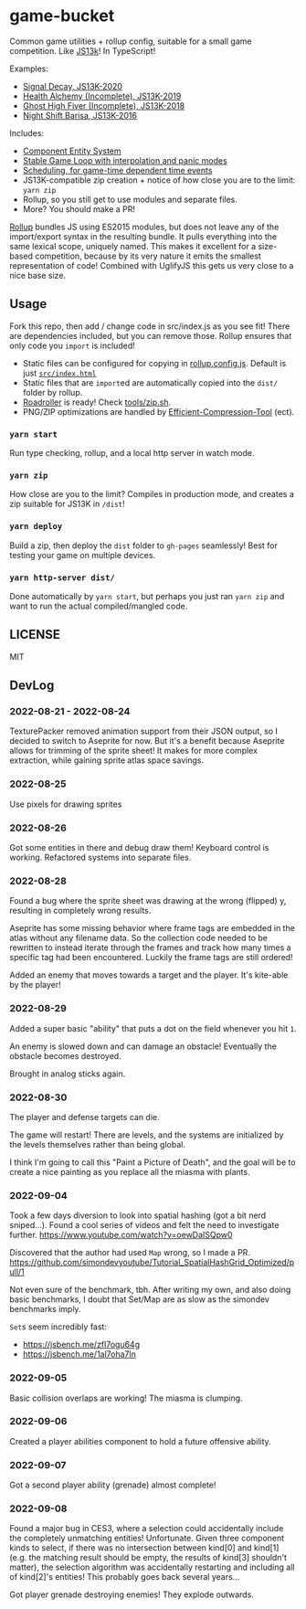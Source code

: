 # game-bucket

Common game utilities + rollup config, suitable for a small game competition. Like [JS13k](http://js13kgames.com/)! In TypeScript!

Examples:

- [Signal Decay, JS13K-2020](https://github.com/kirbysayshi/js13k-2020/)
- [Health Alchemy (Incomplete), JS13K-2019](https://github.com/kirbysayshi/js13k-2019)
- [Ghost High Fiver (Incomplete), JS13K-2018](https://github.com/kirbysayshi/ghost-high-fiver)
- [Night Shift Barisa, JS13K-2016](https://github.com/kirbysayshi/night-shift-barista)

Includes:

- [Component Entity System](lib/ces.js)
- [Stable Game Loop with interpolation and panic modes](lib/loop.js)
- [Scheduling, for game-time dependent time events](lib/time.js)
- JS13K-compatible zip creation + notice of how close you are to the limit: `yarn zip`
- Rollup, so you still get to use modules and separate files.
- More? You should make a PR!

[Rollup](https://github.com/rollup/rollup/) bundles JS using ES2015 modules, but does not leave any of the import/export syntax in the resulting bundle. It pulls everything into the same lexical scope, uniquely named. This makes it excellent for a size-based competition, because by its very nature it emits the smallest representation of code! Combined with UglifyJS this gets us very close to a nice base size.

## Usage

Fork this repo, then add / change code in src/index.js as you see fit! There are dependencies included, but you can remove those. Rollup ensures that only code you `import` is included!

- Static files can be configured for copying in [rollup.config.js](./rollup.config.js). Default is just [`src/index.html`](src/index.html)
- Static files that are `import`ed are automatically copied into the `dist/` folder by rollup.
- [Roadroller](https://github.com/lifthrasiir/roadroller) is ready! Check [tools/zip.sh](./tools/zip.sh).
- PNG/ZIP optimizations are handled by [Efficient-Compression-Tool](https://github.com/fhanau/Efficient-Compression-Tool) (ect).

### `yarn start`

Run type checking, rollup, and a local http server in watch mode.

### `yarn zip`

How close are you to the limit? Compiles in production mode, and creates a zip suitable for JS13K in `/dist`!

### `yarn deploy`

Build a zip, then deploy the `dist` folder to `gh-pages` seamlessly! Best for testing your game on multiple devices.

### `yarn http-server dist/`

Done automatically by `yarn start`, but perhaps you just ran `yarn zip` and want to run the actual compiled/mangled code.

## LICENSE

MIT


## DevLog

### 2022-08-21 - 2022-08-24

TexturePacker removed animation support from their JSON output, so I decided to switch to Aseprite for now. But it's a benefit because Aseprite allows for trimming of the sprite sheet! It makes for more complex extraction, while gaining sprite atlas space savings.

### 2022-08-25

Use pixels for drawing sprites

### 2022-08-26

Got some entities in there and debug draw them! Keyboard control is working. Refactored systems into separate files.

### 2022-08-28

Found a bug where the sprite sheet was drawing at the wrong (flipped) y, resulting in completely wrong results.

Aseprite has some missing behavior where frame tags are embedded in the atlas without any filename data. So the collection code needed to be rewritten to instead iterate through the frames and track how many times a specific tag had been encountered. Luckily the frame tags are still ordered!

Added an enemy that moves towards a target and the player. It's kite-able by the player!

### 2022-08-29

Added a super basic "ability" that puts a dot on the field whenever you hit `1`.

An enemy is slowed down and can damage an obstacle! Eventually the obstacle becomes destroyed.

Brought in analog sticks again.

### 2022-08-30

The player and defense targets can die.

The game will restart! There are levels, and the systems are initialized by the levels themselves rather than being global.

I think I'm going to call this "Paint a Picture of Death", and the goal will be to create a nice painting as you replace all the miasma with plants.

### 2022-09-04

Took a few days diversion to look into spatial hashing (got a bit nerd sniped...). Found a cool series of videos and felt the need to investigate further. https://www.youtube.com/watch?v=oewDaISQpw0

Discovered that the author had used `Map` wrong, so I made a PR. https://github.com/simondevyoutube/Tutorial_SpatialHashGrid_Optimized/pull/1

Not even sure of the benchmark, tbh. After writing my own, and also doing basic benchmarks, I doubt that Set/Map are as slow as the simondev benchmarks imply.

`Set`s seem incredibly fast:

- https://jsbench.me/zfl7ogu64g
- https://jsbench.me/1al7oha7ln

### 2022-09-05

Basic collision overlaps are working! The miasma is clumping.

### 2022-09-06

Created a player abilities component to hold a future offensive ability.

### 2022-09-07

Got a second player ability (grenade) almost complete!

### 2022-09-08

Found a major bug in CES3, where a selection could accidentally include the completely unmatching entities! Unfortunate. Given three component kinds to select, if there was no intersection between kind[0] and kind[1] (e.g. the matching result should be empty, the results of kind[3] shouldn't matter), the selection algorithm was accidentally restarting and including all of kind[2]'s entities! This probably goes back several years...

Got player grenade destroying enemies! They explode outwards.